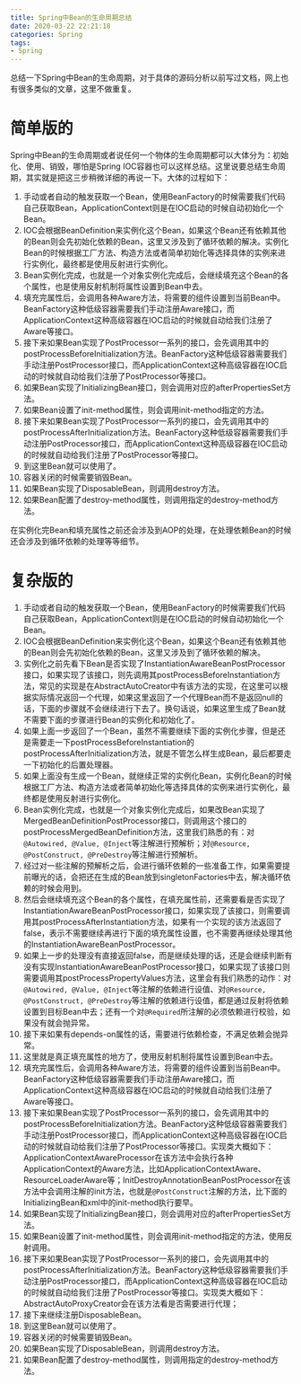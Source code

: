 ```yaml
---
title: Spring中Bean的生命周期总结
date: 2020-03-22 22:21:18
categories: Spring
tags:
- Spring
---
```


总结一下Spring中Bean的生命周期，对于具体的源码分析以前写过文档，网上也有很多类似的文章，这里不做重复。

<!--more-->

# 简单版的

Spring中Bean的生命周期或者说任何一个物体的生命周期都可以大体分为：初始化、使用、销毁，哪怕是Spring IOC容器也可以这样总结。这里说要总结生命周期，其实就是把这三步稍微详细的再说一下。大体的过程如下：

1. 手动或者自动的触发获取一个Bean，使用BeanFactory的时候需要我们代码自己获取Bean，ApplicationContext则是在IOC启动的时候自动初始化一个Bean。
2. IOC会根据BeanDefinition来实例化这个Bean，如果这个Bean还有依赖其他的Bean则会先初始化依赖的Bean，这里又涉及到了循环依赖的解决。实例化Bean的时候根据工厂方法、构造方法或者简单初始化等选择具体的实例来进行实例化，最终都是使用反射进行实例化。
3. Bean实例化完成，也就是一个对象实例化完成后，会继续填充这个Bean的各个属性，也是使用反射机制将属性设置到Bean中去。
4. 填充完属性后，会调用各种Aware方法，将需要的组件设置到当前Bean中。BeanFactory这种低级容器需要我们手动注册Aware接口，而ApplicationContext这种高级容器在IOC启动的时候就自动给我们注册了Aware等接口。
5. 接下来如果Bean实现了PostProcessor一系列的接口，会先调用其中的postProcessBeforeInitialization方法。BeanFactory这种低级容器需要我们手动注册PostProcessor接口，而ApplicationContext这种高级容器在IOC启动的时候就自动给我们注册了PostProcessor等接口。
6. 如果Bean实现了InitializingBean接口，则会调用对应的afterPropertiesSet方法。
7. 如果Bean设置了init-method属性，则会调用init-method指定的方法。
8. 接下来如果Bean实现了PostProcessor一系列的接口，会先调用其中的postProcessAfterInitialization方法。BeanFactory这种低级容器需要我们手动注册PostProcessor接口，而ApplicationContext这种高级容器在IOC启动的时候就自动给我们注册了PostProcessor等接口。
9. 到这里Bean就可以使用了。
10. 容器关闭的时候需要销毁Bean。
11. 如果Bean实现了DisposableBean，则调用destroy方法。
12. 如果Bean配置了destroy-method属性，则调用指定的destroy-method方法。

在实例化完Bean和填充属性之前还会涉及到AOP的处理，在处理依赖Bean的时候还会涉及到循环依赖的处理等等细节。

# 复杂版的

1. 手动或者自动的触发获取一个Bean，使用BeanFactory的时候需要我们代码自己获取Bean，ApplicationContext则是在IOC启动的时候自动初始化一个Bean。
2. IOC会根据BeanDefinition来实例化这个Bean，如果这个Bean还有依赖其他的Bean则会先初始化依赖的Bean，这里又涉及到了循环依赖的解决。
3. 实例化之前先看下Bean是否实现了InstantiationAwareBeanPostProcessor接口，如果实现了该接口，则先调用其postProcessBeforeInstantiation方法，常见的实现是在AbstractAutoCreator中有该方法的实现，在这里可以根据实际情况返回一个代理，如果这里返回了一个代理Bean而不是返回null的话，下面的步骤就不会继续进行下去了。换句话说，如果这里生成了Bean就不需要下面的步骤进行Bean的实例化和初始化了。
4. 如果上面一步返回了一个Bean，虽然不需要继续下面的实例化步骤，但是还是需要走一下postProcessBeforeInstantiation的postProcessAfterInitialization方法，就是不管怎么样生成Bean，最后都要走一下初始化的后置处理器。
5. 如果上面没有生成一个Bean，就继续正常的实例化Bean，实例化Bean的时候根据工厂方法、构造方法或者简单初始化等选择具体的实例来进行实例化，最终都是使用反射进行实例化。
6. Bean实例化完成，也就是一个对象实例化完成后，如果改Bean实现了MergedBeanDefinitionPostProcessor接口，则调用这个接口的postProcessMergedBeanDefinition方法，这里我们熟悉的有：对`@Autowired, @Value, @Inject`等注解进行预解析；对`@Resource, @PostConstruct, @PreDestroy`等注解进行预解析。
7. 经过对一些注解的预解析之后，会进行循环依赖的一些准备工作，如果需要提前曝光的话，会把还在生成的Bean放到singletonFactories中去，解决循环依赖的时候会用到。
8. 然后会继续填充这个Bean的各个属性，在填充属性前，还需要看是否实现了InstantiationAwareBeanPostProcessor接口，如果实现了该接口，则需要调用其postProcessAfterInstantiation方法，如果有一个实现的该方法返回了false，表示不需要继续再进行下面的填充属性设置，也不需要再继续处理其他的InstantiationAwareBeanPostProcessor。
9. 如果上一步的处理没有直接返回false，而是继续处理的话，还是会继续判断有没有实现InstantiationAwareBeanPostProcessor接口，如果实现了该接口则需要调用其postProcessPropertyValues方法，这里会有我们熟悉的动作：对`@Autowired, @Value, @Inject`等注解的依赖进行设值、对`@Resource, @PostConstruct, @PreDestroy`等注解的依赖进行设值，都是通过反射将依赖设置到目标Bean中去；还有一个对`@Required`所注解的必须依赖进行校验，如果没有就会抛异常。
10. 接下来如果有depends-on属性的话，需要进行依赖检查，不满足依赖会抛异常。
11. 这里就是真正填充属性的地方了，使用反射机制将属性设置到Bean中去。
12. 填充完属性后，会调用各种Aware方法，将需要的组件设置到当前Bean中。BeanFactory这种低级容器需要我们手动注册Aware接口，而ApplicationContext这种高级容器在IOC启动的时候就自动给我们注册了Aware等接口。
13. 接下来如果Bean实现了PostProcessor一系列的接口，会先调用其中的postProcessBeforeInitialization方法。BeanFactory这种低级容器需要我们手动注册PostProcessor接口，而ApplicationContext这种高级容器在IOC启动的时候就自动给我们注册了PostProcessor等接口。实现类大概如下：ApplicationContextAwareProcessor在该方法中会执行各种ApplicationContext的Aware方法，比如ApplicationContextAware、ResourceLoaderAware等；InitDestroyAnnotationBeanPostProcessor在该方法中会调用注解的init方法，也就是`@PostConstruct`注解的方法，比下面的InitializingBean和xml中的init-method执行要早。
14. 如果Bean实现了InitializingBean接口，则会调用对应的afterPropertiesSet方法。
15. 如果Bean设置了init-method属性，则会调用init-method指定的方法，使用反射调用。
16. 接下来如果Bean实现了PostProcessor一系列的接口，会先调用其中的postProcessAfterInitialization方法。BeanFactory这种低级容器需要我们手动注册PostProcessor接口，而ApplicationContext这种高级容器在IOC启动的时候就自动给我们注册了PostProcessor等接口。实现类大概如下：AbstractAutoProxyCreator会在该方法看是否需要进行代理；
17. 接下来继续注册DisposableBean。
18. 到这里Bean就可以使用了。
19. 容器关闭的时候需要销毁Bean。
20. 如果Bean实现了DisposableBean，则调用destroy方法。
21. 如果Bean配置了destroy-method属性，则调用指定的destroy-method方法。
